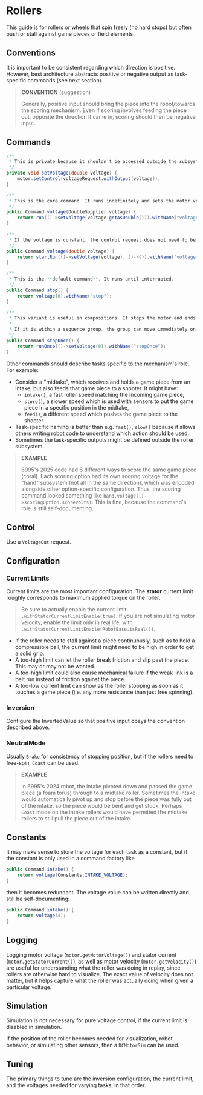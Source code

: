 # Rollers

This guide is for rollers or wheels that spin freely (no hard stops) but often push or stall against game pieces or field elements. 

## Conventions

It is important to be consistent regarding which direction is positive. However, best architecture abstracts positive or negative output as task-specific commands (see next section).
> __CONVENTION__ (suggestion)
> 
> Generally, positive input should bring the piece into the robot/towards the scoring mechanism. Even if scoring involves feeding the piece out, opposite the direction it came in, scoring should then be negative input.

## Commands
```java
/**
 * This is private because it shouldn't be accessed outside the subsystem when not within a Command
 */
private void setVoltage(double voltage) {
    motor.setControl(voltageRequest.withOutput(voltage));
}

/**
 * This is the core command. It runs indefinitely and sets the motor voltage every loop. Other commands can be written using this one.
 */
public Command voltage(DoubleSupplier voltage) {
    return run(()->setVoltage(voltage.getAsDouble())).withName("voltage");
}

/**
 * If the voltage is constant, the control request does not need to be updated every loop. But this command should still run until interrupted, mirroring how the motor will continue running the request.
 */
public Command voltage(double voltage) {
    return startRun(()->setVoltage(voltage), ()->{}).withName("voltage(" + voltage + ")");
}

/**
 * This is the **default command**. It runs until interrupted.
 */
public Command stop() {
    return voltage(0).withName("stop");
}

/**
 * This variant is useful in compositions. It stops the motor and ends immediately. 
 * 
 * If it is within a sequence group, the group can move immediately on. If it is within a parallel group, the group ends after the other commands in the group end. If it is run on its own, it ends immediately and the subsystem goes to default command, which is also stopped.
 */
public Command stopOnce() {
    return runOnce(()->setVoltage(0)).withName("stopOnce");
}
```

Other commands should describe tasks specific to the mechanism's role. For example:
* Consider a "midtake", which receives and holds a game piece from an intake, but also feeds that game piece to a shooter. It might have:
    * `intake()`, a fast roller speed matching the incoming game piece,
    * `store()`, a slower speed which is used with sensors to put the game piece in a specific position in the midtake,
    * `feed()`, a different speed which pushes the game piece to the shooter
* Task-specific naming is better than e.g. `fast()`, `slow()` because it allows others writing robot code to understand which action should be used.
* Sometimes the task-specific outputs might be defined outside the roller subsystem.
> __EXAMPLE__
>
> 6995's 2025 code had 6 different ways to score the same game piece (coral). Each scoring option had its own scoring voltage for the "hand" subsystem (not all in the same direction), which was encoded alongside other option-specific configuration. Thus, the scoring command looked something like `hand.voltage(()->scoringOption.scoreVolts)`. This is fine, because the command's role is still self-documenting.

## Control
Use a `VoltageOut` request.

## Configuration
### Current Limits
Current limits are the most important configuration. The __stator__ current limit roughly corresponds to maximum applied torque on the roller. 

> Be sure to actually enable the current limit: `.withStatorCurrentLimitEnable(true)`. If you are not simulating motor velocity, enable the limit only in real life, with `.withStatorCurrentLimitEnable(RobotBase.isReal())`.

* If the roller needs to stall against a piece continuously, such as to hold a compressible ball, the current limit might need to be high in order to get a solid grip.
* A too-high limit can let the roller break friction and slip past the piece. This may or may not be wanted.
* A too-high limit could also cause mechanical failure if the weak link is a belt run instead of friction against the piece.
* A too-low current limit can show as the roller stopping as soon as it touches a game piece (i.e. any more resistance than just free spinning). 

### Inversion
Configure the InvertedValue so that positive input obeys the convention described above.

### NeutralMode
Usually `Brake` for consistency of stopping position, but if the rollers need to free-spin, `Coast` can be used.

> __EXAMPLE__
>
> In 6995's 2024 robot, the intake pivoted down and passed the game piece (a foam torus) through to a midtake roller. Sometimes the intake would automatically pivot up and stop before the piece was fully out of the intake, so the piece would be bent and get stuck. Perhaps `Coast` mode on the intake rollers would have permitted the midtake rollers to still pull the piece out of the intake.

## Constants

It may make sense to store the voltage for each task as a constant, but if the constant is only used in a command factory like
```java
public Command intake() {
    return voltage(Constants.INTAKE_VOLTAGE);
}
```
then it becomes redundant. The voltage value can be written directly and still be self-documenting:

```java
public Command intake() {
    return voltage(4);
}
```
## Logging
Logging motor voltage (`motor.getMotorVoltage()`) and stator current (`motor.getStatorCurrent()`), as well as motor velocity (`motor.getVelocity()`) are useful for understanding what the roller was doing in replay, since rollers are otherwise hard to visualize. The exact value of velocity does not matter, but it helps capture what the roller was actually doing when given a particular voltage.



## Simulation
Simulation is not necessary for pure voltage control, if the current limit is disabled in simulation. 

If the position of the roller becomes needed for visualization, robot behavior, or simulating other sensors, then a `DCMotorSim` can be used.

## Tuning
The primary things to tune are the inversion configuration, the current limit, and the voltages needed for varying tasks, in that order.
